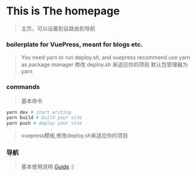 # This is The homepage

> 主页，可以设置到自路由到导航

### boilerplate for VuePress, meant for blogs etc.

> You need yarn to run deploy.sh, and vuepress recommend use yarn as package manager
修改 deploy.sh 来适应你的项目 默认包管理器为yarn

### commands
> 基本命令
``` sh
yarn dev # start writing
yarn build # build your site
yarn push # deploy your site
```

> vuepress模板,修改deploy.sh来适应你的项目


### 导航
> 基本使用说明
[Guide](./guide) :)
